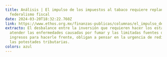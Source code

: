 ```yaml
---
title: Análisis | El impulso de los impuestos al tabaco requiere replantear el
  federalismo fiscal
date: 2024-03-20T18:32:22.760Z
link: https://www.ethos.org.mx/finanzas-publicas/columnas/el_impulso_de_los_impuestos_al_tabaco_requiere_replantear_el_federalismo_fiscal_1
extracto: El desbalance entre la inversión que requieren hacer los estados para
  atender las enfermedades causadas por fumar y las limitadas fuentes de
  ingresos para hacerle frente, obligan a pensar en la urgencia de redistribuir
  las potestades tributarias.
colors: azul
---
```

